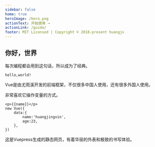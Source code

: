 ```yaml
---
sidebar: false
home: true
heroImage: /hero.png
actionText: 开始使用 →
actionLink: /guide/
footer: MIT Licensed | Copyright © 2018-present huangjx
---
```


## 你好，世界

每次编程都会用到这句话，所以成为了经典。

```text
hello,world!
```

Vue是由尤雨溪开发的前端框架，不仅很多中国人使用，还有很多外国人使用。

非常喜欢它操作变量的方式。

```js{4}
<p>{{name}}</p>
new Vue({
    data:{
        name:'huangjingxin',
        age:23,
    },
})
```

这是Vuepress生成的静态网页，有着华丽的外表和极致的书写体验。

